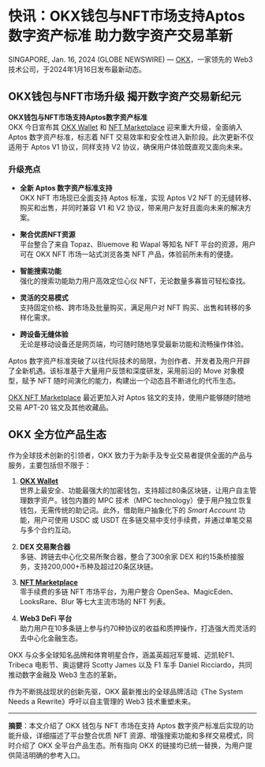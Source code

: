# 快讯：OKX钱包与NFT市场支持Aptos数字资产标准 助力数字资产交易革新

SINGAPORE, Jan. 16, 2024 (GLOBE NEWSWIRE) — [OKX](https://bit.ly/OKXe)，一家领先的 Web3 技术公司，于2024年1月16日发布最新动态。

## OKX钱包与NFT市场升级 揭开数字资产交易新纪元

**OKX钱包与NFT市场支持Aptos数字资产标准**  
OKX 今日宣布其 [OKX Wallet](https://bit.ly/OKXe) 和 [NFT Marketplace](https://bit.ly/OKXe) 迎来重大升级，全面纳入 Aptos 数字资产标准，标志着 NFT 交易效率和安全性进入新阶段。此次更新不仅适用于 Aptos V1 协议，同样支持 V2 协议，确保用户体验既直观又面向未来。

### 升级亮点

- **全新 Aptos 数字资产标准支持**  
  OKX NFT 市场现已全面支持 Aptos 标准，实现 Aptos V2 NFT 的无缝转移、购买和出售，并同时兼容 V1 和 V2 协议，带来用户友好且面向未来的解决方案。

- **聚合优质NFT资源**  
  平台整合了来自 Topaz、Bluemove 和 Wapal 等知名 NFT 平台的资源，用户可在 OKX NFT 市场一站式浏览各类 NFT 产品，体验前所未有的便捷。

- **智能搜索功能**  
  强化的搜索功能助力用户高效定位心仪 NFT，无论数量多寡皆可轻松查找。

- **灵活的交易模式**  
  支持固定价格、跨市场及批量购买，满足用户对 NFT 购买、出售和转移的多样化需求。

- **跨设备无缝体验**  
  无论是移动设备还是网页端，均可随时随地享受最新功能和流畅操作体验。

Aptos 数字资产标准突破了以往代际技术的局限，为创作者、开发者及用户开辟了全新机遇。该标准基于大量用户反馈和深度研发，采用前沿的 Move 对象模型，赋予 NFT 随时间演化的能力，构建出一个动态且不断进化的代币生态。

[OKX NFT Marketplace](https://bit.ly/OKXe) 最近更加入对 Aptos 铭文的支持，使用户能够随时随地交易 APT-20 铭文及其他收藏品。

## OKX 全方位产品生态

作为全球技术创新的引领者，OKX 致力于为新手及专业交易者提供全面的产品与服务，主要包括但不限于：

1. **[OKX Wallet](https://bit.ly/OKXe)**  
   世界上最安全、功能最强大的加密钱包，支持超过80条区块链，让用户自主管理数字资产。钱包内置的 MPC 技术（MPC technology）便于用户独立恢复钱包，无需传统的助记词。此外，借助账户抽象化下的 *Smart Account* 功能，用户可使用 USDC 或 USDT 在多链交易中支付手续费，并通过单笔交易与多个合约互动。

2. **DEX 交易聚合器**  
   多链、跨链去中心化交易所聚合器，整合了300余家 DEX 和约15条桥接服务，支持200,000+币种及超过20条区块链。

3. **[NFT Marketplace](https://bit.ly/OKXe)**  
   零手续费的多链 NFT 市场平台，为用户整合 OpenSea、MagicEden、LooksRare、Blur 等七大主流市场的 NFT 列表。

4. **Web3 DeFi 平台**  
   助力用户在10多条链上参与约70种协议的收益和质押操作，打造强大而灵活的去中心化金融生态。

OKX 与众多全球知名品牌和体育明星合作，涵盖英超冠军曼城、迈凯轮F1、Tribeca 电影节、奥运健将 Scotty James 以及 F1 车手 Daniel Ricciardo，共同推动数字金融及 Web3 生态的革新。

作为不断挑战现状的创新先驱，OKX 最新推出的全球品牌活动《The System Needs a Rewrite》呼吁以自主管理的 Web3 技术重塑未来。

---

**摘要**：本文介绍了 OKX 钱包与 NFT 市场在支持 Aptos 数字资产标准后实现的功能升级，详细描述了平台整合优质 NFT 资源、增强搜索功能和多样交易模式，同时介绍了 OKX 全平台产品生态。所有指向 OKX 的链接均已统一替换，为用户提供简洁明确的参考入口。